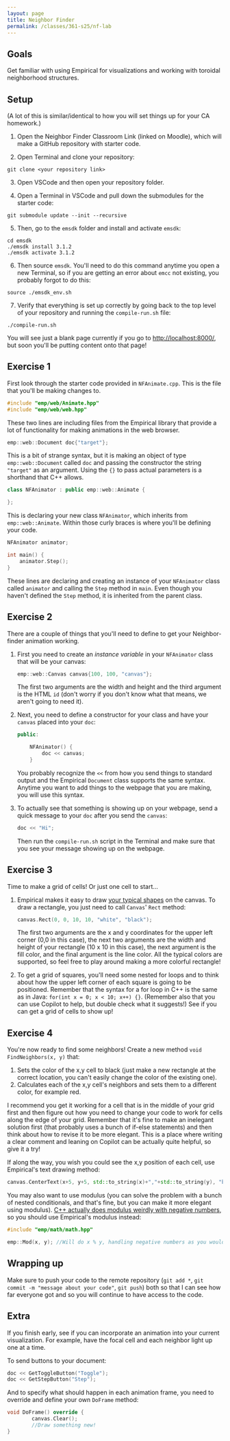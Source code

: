 ```yaml
---
layout: page
title: Neighbor Finder
permalink: /classes/361-s25/nf-lab
---
```


## Goals
Get familiar with using Empirical for visualizations and working with toroidal neighborhood structures.

## Setup
(A lot of this is similar/identical to how you will set things up for your CA homework.)

1. Open the Neighbor Finder Classroom Link (linked on Moodle), which will make a GitHub repository with starter code.

2. Open Terminal and clone your repository:
```
git clone <your repository link>
```

3. Open VSCode and then open your repository folder. 

4. Open a Terminal in VSCode and pull down the submodules for the starter code:
```
git submodule update --init --recursive
```

5. Then, go to the `emsdk` folder and install and activate `emsdk`:
```
cd emsdk
./emsdk install 3.1.2
./emsdk activate 3.1.2
```

6. Then source `emsdk`. You'll need to do this command anytime you open a new Terminal, so if you are getting an error about `emcc` not existing, you probably forgot to do this:
```
source ./emsdk_env.sh
```

7. Verify that everything is set up correctly by going back to the top level of your repository and running the `compile-run.sh` file:
```
./compile-run.sh
```

You will see just a blank page currently if you go to [http://localhost:8000/](http://localhost:8000/), but soon you'll be putting content onto that page!

## Exercise 1

First look through the starter code provided in `NFAnimate.cpp`.
This is the file that you'll be making changes to.

```cpp
#include "emp/web/Animate.hpp"
#include "emp/web/web.hpp"
```

These two lines are including files from the Empirical library that provide a lot of functionality for making animations in the web browser.

```cpp
emp::web::Document doc{"target"};
```

This is a bit of strange syntax, but it is making an object of type `emp::web::Document` called `doc` and passing the constructor the string `"target"` as an argument.
Using the `{}` to pass actual parameters is a shorthand that C++ allows.

```cpp
class NFAnimator : public emp::web::Animate {

};
```

This is declaring your new class `NFAnimator`, which inherits from `emp::web::Animate`.
Within those curly braces is where you'll be defining your code.

```cpp
NFAnimator animator;

int main() {
    animator.Step();
}
```

These lines are declaring and creating an instance of your `NFAnimator` class called `animator` and calling the `Step` method in `main`.
Even though you haven't defined the `Step` method, it is inherited from the parent class.

## Exercise 2

There are a couple of things that you'll need to define to get your Neighbor-finder animation working. 

1. First you need to create an *instance variable* in your `NFAnimator` class that will be your canvas:
    ```cpp
    emp::web::Canvas canvas{100, 100, "canvas"};
    ```

    The first two arguments are the width and height and the third argument is the HTML `id` (don't worry if you don't know what that means, we aren't going to need it).

2. Next, you need to define a constructor for your class and have your `canvas` placed into your `doc`:

    ```cpp
    public: 

        NFAnimator() {
            doc << canvas;
        }
    ```

    You probably recognize the `<<` from how you send things to standard output and the Empirical `Document` class supports the same syntax. Anytime you want to add things to the webpage that you are making, you will use this syntax.

3. To actually see that something is showing up on your webpage, send a quick message to your `doc` after you send the `canvas`:
    ```cpp
    doc << "Hi";
    ```

    Then run the `compile-run.sh` script in the Terminal and make sure that you see your message showing up on the webpage.

## Exercise 3

Time to make a grid of cells! Or just one cell to start...

1. Empirical makes it easy to draw [your typical shapes](https://empirical.readthedocs.io/en/latest/api/classemp_1_1web_1_1Canvas.html#exhale-class-classemp-1-1web-1-1canvas) on the canvas.
To draw a rectangle, you just need to call `Canvas`' `Rect` method:
    ```cpp
    canvas.Rect(0, 0, 10, 10, "white", "black");
    ```

    The first two arguments are the x and y coordinates for the upper left corner (0,0 in this case), the next two arguments are the width and height of your rectangle (10 x 10 in this case), the next argument is the fill color, and the final argument is the line color. 
    All the typical colors are supported, so feel free to play around making a more colorful rectangle!

2. To get a grid of squares, you'll need some nested for loops and to think about how the upper left corner of each square is going to be positioned. 
Remember that the syntax for a for loop in C++ is the same as in Java: `for(int x = 0; x < 10; x++) {}`. (Remember also that you can use Copilot to help, but double check what it suggests!)
See if you can get a grid of cells to show up!

## Exercise 4
You're now ready to find some neighbors!
Create a new method `void FindNeighbors(x, y)` that:
1. Sets the color of the x,y cell to black (just make a new rectangle at the correct location, you can't easily change the color of the existing one).
2. Calculates each of the x,y cell's neighbors and sets them to a different color, for example red.

I recommend you get it working for a cell that is in the middle of your grid first and then figure out how you need to change your code to work for cells along the edge of your grid.
Remember that it's fine to make an inelegant solution first (that probably uses a bunch of if-else statements) and then think about how to revise it to be more elegant.
This is a place where writing a clear comment and leaning on Copilot can be actually quite helpful, so give it a try!

If along the way, you wish you could see the x,y position of each cell, use Empirical's text drawing method:
```cpp
canvas.CenterText(x+5, y+5, std::to_string(x)+","+std::to_string(y), "black", "black");
```

You may also want to use modulus (you can solve the problem with a bunch of nested conditionals, and that's fine, but you can make it more elegant using modulus). [C++ actually does modulus weirdly with negative numbers](https://www.geeksforgeeks.org/modulus-on-negative-numbers/), so you should use Empirical's modulus instead:
```cpp
#include "emp/math/math.hpp"

emp::Mod(x, y); //Will do x % y, handling negative numbers as you would expect
```

## Wrapping up
Make sure to push your code to the remote repository (`git add *`, `git commit -m "message about your code"`, `git push`) both so that I can see how far everyone got and so you will continue to have access to the code.

## Extra
If you finish early, see if you can incorporate an animation into your current visualization. For example, have the focal cell and each neighbor light up one at a time.

To send buttons to your document:
```cpp
doc << GetToggleButton("Toggle");
doc << GetStepButton("Step");
```

And to specify what should happen in each animation frame, you need to override and define your own `DoFrame` method:

```cpp
void DoFrame() override {
        canvas.Clear();
        //Draw something new!
}
```